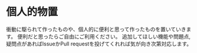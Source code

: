 # 個人的物置
衝動に駆られて作ったものや、個人的に便利と思って作ったものを置いていきます。
便利だと思ったらご自由にご利用ください。
追加してほしい機能や問題点,疑問点があればIssueかPull requestを投げてくれれば気が向き次第対応します。
